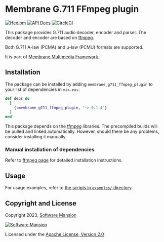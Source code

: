 # Membrane G.711 FFmpeg plugin

[![Hex.pm](https://img.shields.io/hexpm/v/membrane_g711_ffmpeg_plugin.svg)](https://hex.pm/packages/membrane_g711_ffmpeg_plugin)
[![API Docs](https://img.shields.io/badge/api-docs-yellow.svg?style=flat)](https://hexdocs.pm/membrane_g711_ffmpeg_plugin)
[![CircleCI](https://circleci.com/gh/jellyfish-dev/membrane_g711_ffmpeg_plugin.svg?style=svg)](https://circleci.com/gh/jellyfish-dev/membrane_g711_ffmpeg_plugin)

This package provides G.711 audio decoder, encoder and parser. The decoder and encoder are based on [ffmpeg](https://www.ffmpeg.org).

Both G.711 A-law (PCMA) and μ-law (PCMU) formats are supported.

It is part of [Membrane Multimedia Framework](https://membrane.stream).

## Installation

The package can be installed by adding `membrane_g711_ffmpeg_plugin` to your list of dependencies in `mix.exs`:

```elixir
def deps do
  [
    {:membrane_g711_ffmpeg_plugin, "~> 0.1.4"}
  ]
end
```

This package depends on the [ffmpeg](https://www.ffmpeg.org) libraries. The precompiled builds will be pulled and linked automatically. However, should there be any problems, consider installing it manually.

### Manual installation of dependencies

Refer to [ffmpeg page](https://www.ffmpeg.org) for detailed installation instructions.

## Usage

For usage examples, refer to [the scripts in `examples/` directory](https://github.com/jellyfish-dev/membrane_g711_ffmpeg_plugin/tree/main/examples/).

## Copyright and License

Copyright 2023, [Software Mansion](https://swmansion.com/?utm_source=git&utm_medium=readme&utm_campaign=membrane_template_plugin)

[![Software Mansion](https://logo.swmansion.com/logo?color=white&variant=desktop&width=200&tag=membrane-github)](https://swmansion.com/?utm_source=git&utm_medium=readme&utm_campaign=membrane_template_plugin)

Licensed under the [Apache License, Version 2.0](LICENSE)

